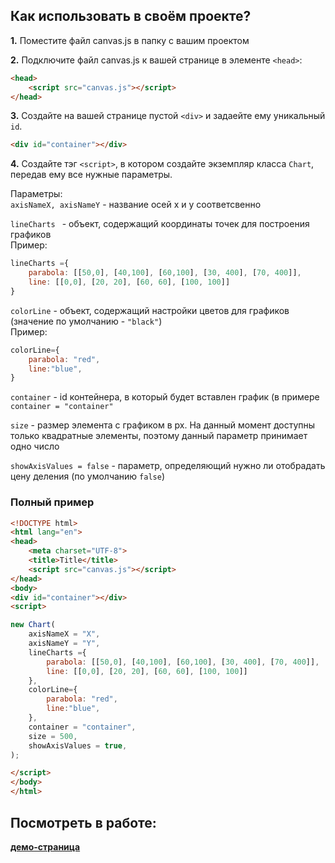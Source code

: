 ## Как использовать в своём проекте?
**1.** Поместите файл canvas.js в папку с вашим проектом

**2.** Подключите файл canvas.js к вашей странице в элементе `<head>`:
```html
<head>
    <script src="canvas.js"></script>
</head>
```

**3.** Создайте на вашей странице пустой `<div>` и задаейте ему уникальный `id`.
```html
<div id="container"></div>
```

**4.** Создайте тэг `<script>`, в котором создайте экземпляр класса `Chart`, передав ему все нужные параметры.

Параметры:  
`axisNameX, axisNameY` - название осей x  и y соответсвенно

`lineCharts ` - объект, содержащий координаты точек для построения графиков  
Пример:
```javascript
lineCharts ={
	parabola: [[50,0], [40,100], [60,100], [30, 400], [70, 400]],
	line: [[0,0], [20, 20], [60, 60], [100, 100]]
}
```

`colorLine` - объект, содержащий настройки цветов для графиков (значение по умолчанию - `"black"`)  
Пример:  
```javascript
colorLine={
	parabola: "red",
	line:"blue",
}
```

`container` - id контейнера, в который будет вставлен график (в примере `container = "container"`

`size` - размер элемента с графиком в px. На данный момент доступны только квадратные элементы, поэтому данный параметр принимает одно число

`showAxisValues = false` - параметр, определяющий нужно ли отобрадать цену деления (по умолчанию `false`)

### Полный пример
```html
<!DOCTYPE html>
<html lang="en">
<head>
    <meta charset="UTF-8">
    <title>Title</title>
    <script src="canvas.js"></script>
</head>
<body>
<div id="container"></div>
<script>

new Chart(
	axisNameX = "X",
	axisNameY = "Y",
	lineCharts ={
		parabola: [[50,0], [40,100], [60,100], [30, 400], [70, 400]],
		line: [[0,0], [20, 20], [60, 60], [100, 100]]
	},
	colorLine={
		parabola: "red",
		line:"blue",
	},
	container = "container",
	size = 500,
	showAxisValues = true,
);

</script>
</body>
</html>
```

## Посмотреть в работе:
[**демо-страница**](https://alexial99.github.io/)

